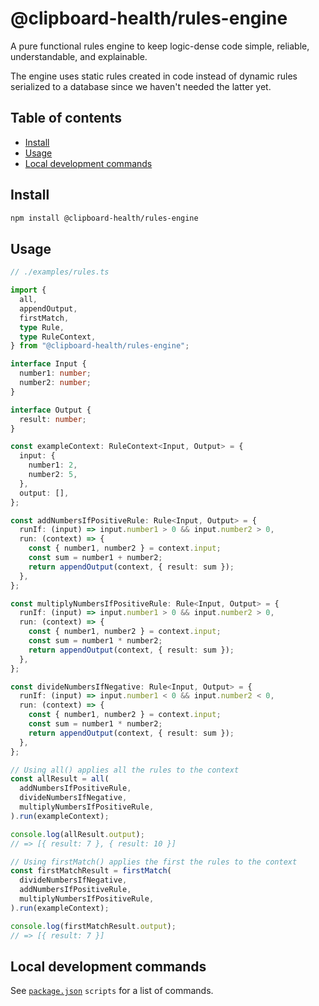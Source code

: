 # @clipboard-health/rules-engine <!-- omit from toc -->

A pure functional rules engine to keep logic-dense code simple, reliable, understandable, and explainable.

The engine uses static rules created in code instead of dynamic rules serialized to a database since we haven't needed the latter yet.

## Table of contents <!-- omit from toc -->

- [Install](#install)
- [Usage](#usage)
- [Local development commands](#local-development-commands)

## Install

```bash
npm install @clipboard-health/rules-engine
```

## Usage

```typescript
// ./examples/rules.ts

import {
  all,
  appendOutput,
  firstMatch,
  type Rule,
  type RuleContext,
} from "@clipboard-health/rules-engine";

interface Input {
  number1: number;
  number2: number;
}

interface Output {
  result: number;
}

const exampleContext: RuleContext<Input, Output> = {
  input: {
    number1: 2,
    number2: 5,
  },
  output: [],
};

const addNumbersIfPositiveRule: Rule<Input, Output> = {
  runIf: (input) => input.number1 > 0 && input.number2 > 0,
  run: (context) => {
    const { number1, number2 } = context.input;
    const sum = number1 + number2;
    return appendOutput(context, { result: sum });
  },
};

const multiplyNumbersIfPositiveRule: Rule<Input, Output> = {
  runIf: (input) => input.number1 > 0 && input.number2 > 0,
  run: (context) => {
    const { number1, number2 } = context.input;
    const sum = number1 * number2;
    return appendOutput(context, { result: sum });
  },
};

const divideNumbersIfNegative: Rule<Input, Output> = {
  runIf: (input) => input.number1 < 0 && input.number2 < 0,
  run: (context) => {
    const { number1, number2 } = context.input;
    const sum = number1 * number2;
    return appendOutput(context, { result: sum });
  },
};

// Using all() applies all the rules to the context
const allResult = all(
  addNumbersIfPositiveRule,
  divideNumbersIfNegative,
  multiplyNumbersIfPositiveRule,
).run(exampleContext);

console.log(allResult.output);
// => [{ result: 7 }, { result: 10 }]

// Using firstMatch() applies the first the rules to the context
const firstMatchResult = firstMatch(
  divideNumbersIfNegative,
  addNumbersIfPositiveRule,
  multiplyNumbersIfPositiveRule,
).run(exampleContext);

console.log(firstMatchResult.output);
// => [{ result: 7 }]
```

## Local development commands

See [`package.json`](./package.json) `scripts` for a list of commands.
